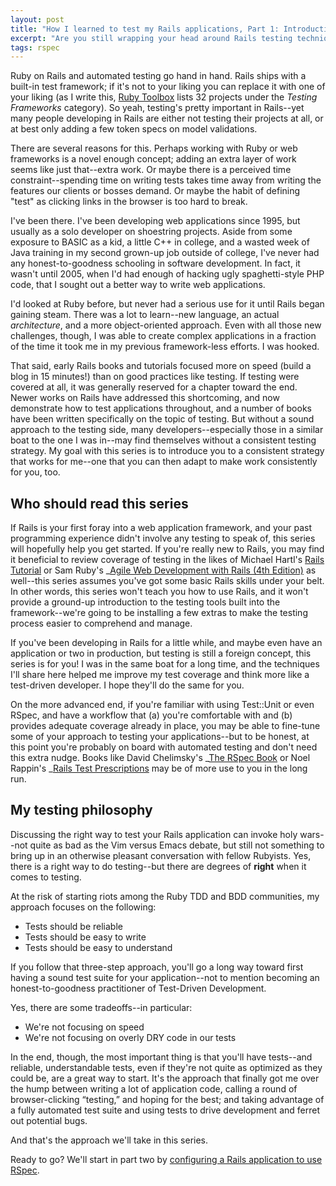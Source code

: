 ```yaml
---
layout: post
title: "How I learned to test my Rails applications, Part 1: Introduction"
excerpt: "Are you still wrapping your head around Rails testing techniques? Here are the tools and techniques that helped me go from zero to decent test coverage."
tags: rspec
---
```


Ruby on Rails and automated testing go hand in hand. Rails ships with a built-in test framework; if it's not to your liking you can replace it with one of your liking (as I write this, [Ruby Toolbox](ruby-toolbox.com/) lists 32 projects under the _Testing Frameworks_ category). So yeah, testing's pretty important in Rails--yet many people developing in Rails are either not testing their projects at all, or at best only adding a few token specs on model validations.

There are several reasons for this. Perhaps working with Ruby or web frameworks is a novel enough concept; adding an extra layer of work seems like just that--extra work. Or maybe there is a perceived time constraint--spending time on writing tests takes time away from writing the features our clients or bosses demand. Or maybe the habit of defining "test" as clicking links in the browser is too hard to break.

I've been there. I've been developing web applications since 1995, but usually as a solo developer on shoestring projects. Aside from some exposure to BASIC as a kid, a little C++ in college, and a wasted week of Java training in my second grown-up job outside of college, I've never had any honest-to-goodness schooling in software development. In fact, it wasn't until 2005, when I'd had enough of hacking ugly spaghetti-style PHP code, that I sought out a better way to write web applications.

I'd looked at Ruby before, but never had a serious use for it until Rails began gaining steam. There was a lot to learn--new language, an actual _architecture_, and a more object-oriented approach. Even with all those new challenges, though, I was able to create complex applications in a fraction of the time it took me in my previous framework-less efforts. I was hooked.

That said, early Rails books and tutorials focused more on speed (build a blog in 15 minutes!) than on good practices like testing. If testing were covered at all, it was generally reserved for a chapter toward the end. Newer works on Rails have addressed this shortcoming, and now demonstrate how to test applications throughout, and a number of books have been written specifically on the topic of testing. But without a sound approach to the testing side, many developers--especially those in a similar boat to the one I was in--may find themselves without a consistent testing strategy. My goal with this series is to introduce you to a consistent strategy that works for me--one that you can then adapt to make work consistently for you, too.

## Who should read this series

If Rails is your first foray into a web application framework, and your past programming experience didn't involve any testing to speak of, this series will hopefully help you get started. If you're really new to Rails, you may find it beneficial to review coverage of testing in the likes of Michael Hartl's [Rails Tutorial](http://ruby.railstutorial.org/) or Sam Ruby's _[Agile Web Development with Rails (4th Edition)](http://www.amazon.com/gp/product/1934356549/ref=as_li_ss_tl?ie=UTF8&tag=everrail-20&linkCode=as2&camp=1789&creative=390957&creativeASIN=1934356549_) as well--this series assumes you've got some basic Rails skills under your belt. In other words, this series won't teach you how to use Rails, and it won't provide a ground-up introduction to the testing tools built into the framework--we're going to be installing a few extras to make the testing process easier to comprehend and manage.

If you've been developing in Rails for a little while, and maybe even have an application or two in production, but testing is still a foreign concept, this series is for you! I was in the same boat for a long time, and the techniques I'll share here helped me improve my test coverage and think more like a test-driven developer. I hope they'll do the same for you.

On the more advanced end, if you're familiar with using Test::Unit or even RSpec, and have a workflow that (a) you're comfortable with and (b) provides adequate coverage already in place, you may be able to fine-tune some of your approach to testing your applications--but to be honest, at this point you're probably on board with automated testing and don't need this extra nudge. Books like David Chelimsky's _[The RSpec Book](http://www.amazon.com/gp/product/1934356379/ref=as_li_ss_tl?ie=UTF8&tag=everrail-20&linkCode=as2&camp=1789&creative=390957&creativeASIN=1934356379_) or Noel Rappin's _[Rails Test Prescriptions](http://www.amazon.com/gp/product/1934356646/ref=as_li_ss_tl?ie=UTF8&tag=everrail-20&linkCode=as2&camp=1789&creative=390957&creativeASIN=1934356646_) may be of more use to you in the long run.

## My testing philosophy

Discussing the right way to test your Rails application can invoke holy wars--not quite as bad as the Vim versus Emacs debate, but still not something to bring up in an otherwise pleasant conversation with fellow Rubyists. Yes, there is a right way to do testing--but there are degrees of **right** when it comes to testing.

At the risk of starting riots among the Ruby TDD and BDD communities, my approach focuses on the following:

* Tests should be reliable
* Tests should be easy to write
* Tests should be easy to understand

If you follow that three-step approach, you'll go a long way toward first having a sound test suite for your application--not to mention becoming an honest-to-goodness practitioner of Test-Driven Development.

Yes, there are some tradeoffs--in particular:

* We're not focusing on speed
* We're not focusing on overly DRY code in our tests

In the end, though, the most important thing is that you'll have tests--and reliable, understandable tests, even if they're not quite as optimized as they could be, are a great way to start. It's the approach that finally got me over the hump between writing a lot of application code, calling a round of browser-clicking “testing,” and hoping for the best; and taking advantage of a fully automated test suite and using tests to drive development and ferret out potential bugs.

And that's the approach we'll take in this series.

Ready to go? We'll start in part two by [configuring a Rails application to use RSpec](http://everydayrails.com/2012/03/12/testing-series-rspec-setup.html).